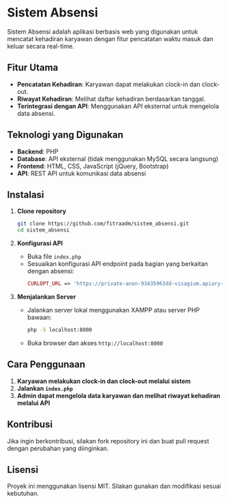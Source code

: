 # Sistem Absensi

Sistem Absensi adalah aplikasi berbasis web yang digunakan untuk mencatat kehadiran karyawan dengan fitur pencatatan waktu masuk dan keluar secara real-time.

## Fitur Utama
- **Pencatatan Kehadiran**: Karyawan dapat melakukan clock-in dan clock-out.
- **Riwayat Kehadiran**: Melihat daftar kehadiran berdasarkan tanggal.
- **Terintegrasi dengan API**: Menggunakan API eksternal untuk mengelola data absensi.

## Teknologi yang Digunakan
- **Backend**: PHP
- **Database**: API eksternal (tidak menggunakan MySQL secara langsung)
- **Frontend**: HTML, CSS, JavaScript (jQuery, Bootstrap)
- **API**: REST API untuk komunikasi data absensi

## Instalasi
1. **Clone repository**
   ```sh
   git clone https://github.com/fitraadm/sistem_absensi.git
   cd sistem_absensi
   ```

2. **Konfigurasi API**
   - Buka file `index.php`
   - Sesuaikan konfigurasi API endpoint pada bagian yang berkaitan dengan absensi:
     ```php
     CURLOPT_URL => 'https://private-anon-93435963dd-visagium.apiary-mock.com/Attendance',
     ```

3. **Menjalankan Server**
   - Jalankan server lokal menggunakan XAMPP atau server PHP bawaan:
     ```sh
     php -S localhost:8000
     ```
   - Buka browser dan akses `http://localhost:8000`

## Cara Penggunaan
1. **Karyawan melakukan clock-in dan clock-out melalui sistem**
2. **Jalankan `index.php`**
3. **Admin dapat mengelola data karyawan dan melihat riwayat kehadiran melalui API**

## Kontribusi
Jika ingin berkontribusi, silakan fork repository ini dan buat pull request dengan perubahan yang diinginkan.

## Lisensi
Proyek ini menggunakan lisensi MIT. Silakan gunakan dan modifikasi sesuai kebutuhan.

